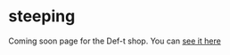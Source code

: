 # steeping
Coming soon page for the Def-t shop. You can [see it here](https://rhildred.github.io/steeping)
